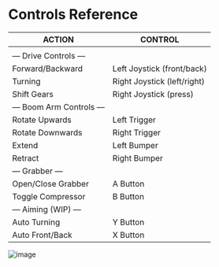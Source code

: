 # Controls Reference

| ACTION | CONTROL |
| --- | --- |
|  |  |
| — Drive Controls — |  |
| Forward/Backward | Left Joystick (front/back) |
| Turning | Right Joystick (left/right) |
| Shift Gears | Right Joystick (press) |
| — Boom Arm Controls — |  |
| Rotate Upwards | Left Trigger |
| Rotate Downwards | Right Trigger |
| Extend | Left Bumper |
| Retract | Right Bumper |
| — Grabber — | |
| Open/Close Grabber | A Button |
| Toggle Compressor | B Button |
| — Aiming (WIP) — | |
| Auto Turning | Y Button |
| Auto Front/Back | X Button |

![image](https://user-images.githubusercontent.com/97851399/224804631-e1b80a12-a5bf-48d3-ae85-10b312997ce7.png)
